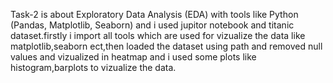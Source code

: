 Task-2 is about Exploratory Data Analysis (EDA) with tools like Python (Pandas, Matplotlib, Seaborn) and i used jupitor notebook and titanic dataset.firstly i import all tools which are used for vizualize the data like matplotlib,seaborn ect,then loaded the dataset using path and removed null values and vizualized in heatmap and i used some plots like histogram,barplots to vizualize the data.
